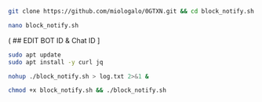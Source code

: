  ```sh
git clone https://github.com/miologalo/0GTXN.git && cd block_notify.sh
 ```
 ```sh
nano block_notify.sh
 ```
( ## EDIT BOT ID & Chat ID ]


 ```sh
sudo apt update
sudo apt install -y curl jq 
 ```
 ```sh
nohup ./block_notify.sh > log.txt 2>&1 &
 ```

 ```sh
chmod +x block_notify.sh && ./block_notify.sh
 ```

